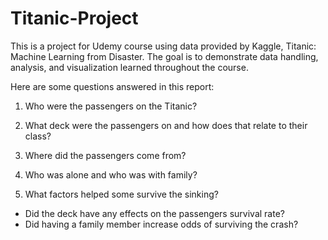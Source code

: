 # Titanic-Project
This is a project for Udemy course using data provided by Kaggle, Titanic: Machine Learning from Disaster.
The goal is to demonstrate data handling, analysis, and visualization learned throughout the course. 

Here are some questions answered in this report:

1) Who were the passengers on the Titanic?

2) What deck were the passengers on and how does that relate to their class?

3) Where did the passengers come from?

4) Who was alone and who was with family?

5) What factors helped some survive the sinking?
* Did the deck have any effects on the passengers survival rate?
* Did having a family member increase odds of surviving the crash?

## 
